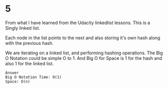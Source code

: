 # 5

From what I have learned from the Udacity linkedlist lessons. This is a Singly linked list.

Each node in the list points to the next and also storing it's own hash along with the previous hash.

We are iterating on a linked list, and performing hashing operations. The Big O Notation could be simple O to 1. And Big O for Space is 1 for the hash and also 1 for the linked list.

```text
Answer
Big O Notation Time: O(1)
Space: O(n)
```
